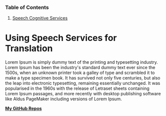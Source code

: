 ### Table of Contents

1. [Speech Cognitive Services](https://github.com/HponeThitHtoo/Git-GitHubMasterclassGitHubPage/new/master#using-speech-services-for-translation)

# Using Speech Services for Translation

Lorem Ipsum is simply dummy text of the printing and typesetting industry. Lorem Ipsum has been the industry's standard dummy text ever since the 1500s, when an unknown printer took a galley of type and scrambled it to make a type specimen book. It has survived not only five centuries, but also the leap into electronic typesetting, remaining essentially unchanged. It was popularised in the 1960s with the release of Letraset sheets containing Lorem Ipsum passages, and more recently with desktop publishing software like Aldus PageMaker including versions of Lorem Ipsum.

[**My GitHub Repos**](https://github.com/HponeThitHtoo)
